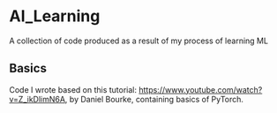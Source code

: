 # AI_Learning
A collection of code produced as a result of my process of learning ML

## Basics
Code I wrote based on this tutorial: https://www.youtube.com/watch?v=Z_ikDlimN6A, by Daniel Bourke, containing basics of PyTorch.

## 
